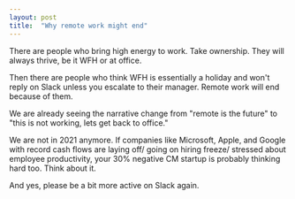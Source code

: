 ```yaml
---
layout: post
title:  "Why remote work might end"
---
```


There are people who bring high energy to work. Take ownership. They will always thrive, be it WFH or at office.

Then there are people who think WFH is essentially a holiday and won't reply on Slack unless you escalate to their manager. Remote work will end because of them.

We are already seeing the narrative change from "remote is the future" to "this is not working, lets get back to office."

We are not in 2021 anymore. If companies like Microsoft, Apple, and Google with record cash flows are laying off/ going on hiring freeze/ stressed about employee productivity, your 30% negative CM startup is probably thinking hard too. Think about it.

And yes, please be a bit more active on Slack again.
